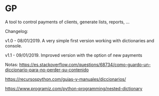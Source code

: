 # GP
A tool to control payments of clients, generate lists, reports, ...

Changelog:

v1.0 - 08/01/2019. A very simple first version working with dictionaries and console.

v1.1 - 09/01/2019. Improved version with the option of new payments






Notas: 
https://es.stackoverflow.com/questions/68734/como-guardo-un-diccionario-para-no-perder-su-contenido

https://recursospython.com/guias-y-manuales/diccionarios/

https://www.programiz.com/python-programming/nested-dictionary
